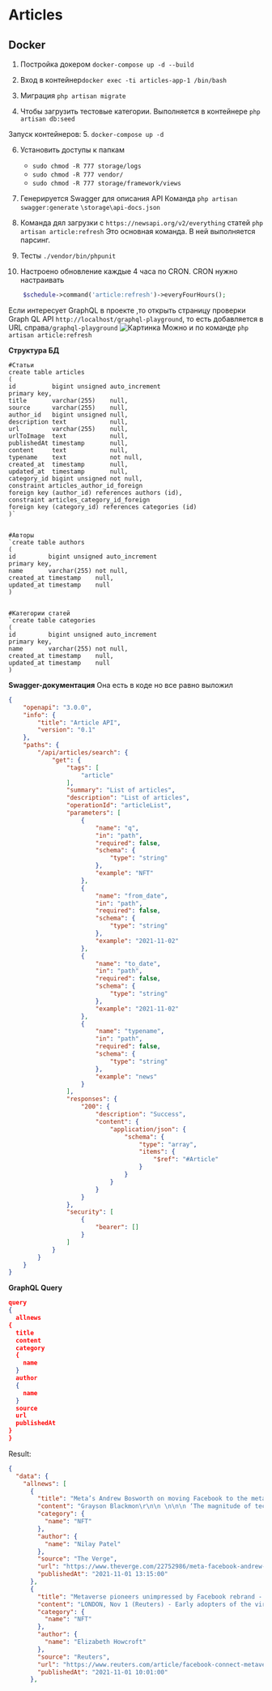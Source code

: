# Articles

## Docker
1. Постройка докером `docker-compose up -d --build`

2. Вход в контейнер`docker exec -ti articles-app-1 /bin/bash`

3. Миграция `php artisan migrate`

4. Чтобы загрузить тестовые категории. Выполняется в контейнере
`php artisan db:seed`

Запуск контейнеров:
5. `docker-compose up -d`

6. Установить доступы к папкам
   - `sudo chmod -R 777 storage/logs`
   - `sudo chmod -R 777 vendor/`
   - `sudo chmod -R 777 storage/framework/views`
   


7. Генерируется Swagger для описания API
Команда `php artisan swagger:generate`
`\storage\api-docs.json`

8. Команда дял загрузки с `https://newsapi.org/v2/everything` статей
`php artisan article:refresh`
Это основная команда. В ней выполняется парсинг. 
   
9. Тесты `./vendor/bin/phpunit`

10. Настроено обновление каждые 4 часа по CRON. CRON нужно настраивать
```php
    $schedule->command('article:refresh')->everyFourHours();
```


Если интересует GraphQL в проекте ,то открыть страницу проверки  Graph QL API `http://localhost/graphql-playground`, то есть добавляется в URL справа`/graphql-playground`
![Картинка](/public/support/graphql_playground.png)
Можно и по команде
`php artisan article:refresh`

**Структура БД**

```mysql 
#Статьи
create table articles
(
id          bigint unsigned auto_increment
primary key,
title       varchar(255)    null,
source      varchar(255)    null,
author_id   bigint unsigned null,
description text            null,
url         varchar(255)    null,
urlToImage  text            null,
publishedAt timestamp       null,
content     text            null,
typename    text            not null,
created_at  timestamp       null,
updated_at  timestamp       null,
category_id bigint unsigned not null,
constraint articles_author_id_foreign
foreign key (author_id) references authors (id),
constraint articles_category_id_foreign
foreign key (category_id) references categories (id)
)`


#Авторы
`create table authors
(
id         bigint unsigned auto_increment
primary key,
name       varchar(255) not null,
created_at timestamp    null,
updated_at timestamp    null
)


#Категории статей
`create table categories
(
id         bigint unsigned auto_increment
primary key,
name       varchar(255) not null,
created_at timestamp    null,
updated_at timestamp    null
)
```

**Swagger-документация**
Она есть в коде но все равно выложил
```json
{
    "openapi": "3.0.0",
    "info": {
        "title": "Article API",
        "version": "0.1"
    },
    "paths": {
        "/api/articles/search": {
            "get": {
                "tags": [
                    "article"
                ],
                "summary": "List of articles",
                "description": "List of articles",
                "operationId": "articleList",
                "parameters": [
                    {
                        "name": "q",
                        "in": "path",
                        "required": false,
                        "schema": {
                            "type": "string"
                        },
                        "example": "NFT"
                    },
                    {
                        "name": "from_date",
                        "in": "path",
                        "required": false,
                        "schema": {
                            "type": "string"
                        },
                        "example": "2021-11-02"
                    },
                    {
                        "name": "to_date",
                        "in": "path",
                        "required": false,
                        "schema": {
                            "type": "string"
                        },
                        "example": "2021-11-02"
                    },
                    {
                        "name": "typename",
                        "in": "path",
                        "required": false,
                        "schema": {
                            "type": "string"
                        },
                        "example": "news"
                    }
                ],
                "responses": {
                    "200": {
                        "description": "Success",
                        "content": {
                            "application/json": {
                                "schema": {
                                    "type": "array",
                                    "items": {
                                        "$ref": "#Article"
                                    }
                                }
                            }
                        }
                    }
                },
                "security": [
                    {
                        "bearer": []
                    }
                ]
            }
        }
    }
}

```


**GraphQL Query**
```json
query
{
  allnews
{   
  title
  content
  category
  {
    name
  }
  author
  {
    name
  }
  source
  url
  publishedAt
}
}

```

Result:
```json
{
  "data": {
    "allnews": [
      {
        "title": "Meta’s Andrew Bosworth on moving Facebook to the metaverse",
        "content": "Grayson Blackmon\r\n\n \n\n\n ‘The magnitude of technological shifts that we are trying to manifest here hasn’t been attempted in a long time’ Last week, Facebook announced a major corporate rebrand by cha… [+38546 chars]",
        "category": {
          "name": "NFT"
        },
        "author": {
          "name": "Nilay Patel"
        },
        "source": "The Verge",
        "url": "https://www.theverge.com/22752986/meta-facebook-andrew-bosworth-interview-metaverse-vr-ar",
        "publishedAt": "2021-11-01 13:15:00"
      },
      {
        "title": "Metaverse pioneers unimpressed by Facebook rebrand - Reuters",
        "content": "LONDON, Nov 1 (Reuters) - Early adopters of the virtual worlds known as the metaverse criticised Facebooks rebranding as an attempt to capitalise on growing buzz over a concept that it did not create… [+3186 chars]",
        "category": {
          "name": "NFT"
        },
        "author": {
          "name": "Elizabeth Howcroft"
        },
        "source": "Reuters",
        "url": "https://www.reuters.com/article/facebook-connect-metaverse-idUSL8N2RP6YT",
        "publishedAt": "2021-11-01 10:01:00"
      },
```
